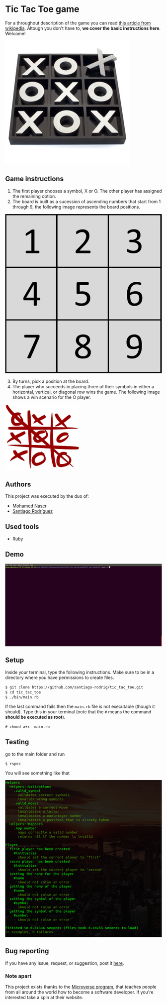 # Tic Tac Toe game

For a throughout description of the game you can read [this article from wikipedia](https://en.wikipedia.org/wiki/Tic-tac-toe). Altough you don't have to, **we cover the basic instructions here**. Welcome!

![Game Cover ](img/cover.jpeg)

## Game instructions

1. The first player chooses a symbol, X or O. The other player has assigned the remaining option.
2. The board is built as a sucession of ascending numbers that start from 1 through 9, the following image represents the board positions.

![Board](img/board.png)

3. By turns, pick a position at the board.
4. The player who succeeds in placing three of their symbols in either a horizontal, vertical, or diagonal row wins the game. The following image shows a win scenario for the O player.

![Winner](./img/success.png)

## Authors

This project was executed by the duo of:

- [Mohamed Naser](https://www.linkedin.com/in/mohamednaseramein/)
- [Santiago Rodríguez](https://www.linkedin.com/in/santiago-andrés-308a5b190)

## Used tools

- Ruby

## Demo

![Demo](./img/demo.gif)

## Setup

Inside your terminal, type the following instructions. Make sure to be in a directory where you have permissions to create files.

```console
$ git clone https://github.com/santiago-rodrig/tic_tac_toe.git
$ cd tic_tac_toe
$ ./bin/main.rb
```

If the last command fails then the `main.rb` file is not executable (though it should). Type this in your terminal (note that the `#` means the command __should be executed as root__).

```console
# chmod a+x  main.rb
```
## Testing
go to the main folder and run 
```console
$ rspec
```

You will see something like that 

![Winner](./img/test-cases.png)

## Bug reporting 

If you have any issue, request, or suggestion, post it [here](https://github.com/santiago-rodrig/tic_tac_toe/issues).

### Note apart

This project exists thanks to the [Microverse program](https://www.microverse.org/), that teaches people from all around the world how to become a software developer. If you're interested take a spin at their website.
